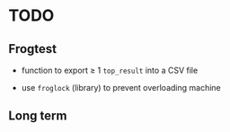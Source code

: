 # TODO

## Frogtest

- function to export ≥ 1 `top_result` into a CSV file

- use `froglock` (library) to prevent overloading machine

## Long term


